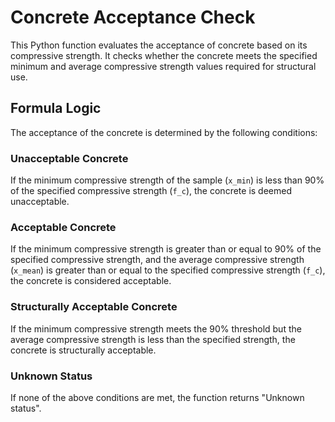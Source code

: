 # Concrete Acceptance Check

This Python function evaluates the acceptance of concrete based on its compressive strength. It checks whether the concrete meets the specified minimum and average compressive strength values required for structural use.

## Formula Logic

The acceptance of the concrete is determined by the following conditions:

### Unacceptable Concrete

If the minimum compressive strength of the sample (`x_min`) is less than 90% of the specified compressive strength (`f_c`), the concrete is deemed unacceptable.


### Acceptable Concrete

If the minimum compressive strength is greater than or equal to 90% of the specified compressive strength, and the average compressive strength (`x_mean`) is greater than or equal to the specified compressive strength (`f_c`), the concrete is considered acceptable.


### Structurally Acceptable Concrete

If the minimum compressive strength meets the 90% threshold but the average compressive strength is less than the specified strength, the concrete is structurally acceptable.

### Unknown Status

If none of the above conditions are met, the function returns "Unknown status".
